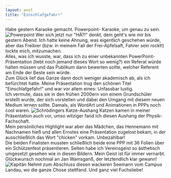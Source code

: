 ```yaml
---
layout: post
title: "Einschlafgefahr!"
---
```


Habe gestern Karaoke gemacht. Powerpoint- Karaoke, um genau zu sein. 
![Powerpoint](http://farm4.staticflickr.com/3720/11417313436_76e13bc095_c.jpg "Profi-Powerpoint")
Wer sich jetzt nur "HÄ?!" denkt, dem geht's wie mir bis gestern Abend. Ich hatte keine Ahnung, was eigentlich geschehen würde, aber das Freibier (bzw. in meinem Fall der Frei-Apfelsaft, Fahrer sein rockt!) lockte mich, mitzumachen.  
Alles, was ich wusste, war, dass ich zu einer unbekannten PowerPoint-Präsentation (liebt noch jemand dieses Wort so wenig?) ein Referat würde halten müssen und das Publikum dann bewerten sollte, welcher Referent am Ende der Beste sein würde.  
Zum Glück lief das Ganze dann doch weniger akademisch ab, als ich befürchtet hatte. Meine Präsentation trug den schönen Titel "Einschlafgefahr!" und war vor allem eines: Unfassbar lustig.  
Ich vermute, dass sie in den frühen 2000ern von einem Grundschüler erstellt wurde, der sich vorstellen und dabei den Umgang mit diesem neuen Medium lernen sollte. Damals, als WordArt und Animationen in PPPs noch cool waren.
![Schrödingers Katze-Aushang](http://farm8.staticflickr.com/7437/11417442763_634d79f906_c.jpg "Physik-Humor")
Katzen kamen in meiner Präsentation auch vor, umso witziger fand ich diesen Aushang der Physik-Fachschaft.  
Mein persönliches Highlight war aber das Mädchen, das Hennemann mit Nachnamen hieß und allen Ernstes eine Präsentation zugelost bekam, in der ausschließlich das Wort "chicken" vorkam. Unbezahlbar!  
Die beiden Finalisten mussten schließlich beide eine PPP mit 36 Folien über ein Schützenfest präsentieren. Selten habe ich Vereinsgeist so ästhetisch umgesetzt gesehen wie in diesen Bildern. Mein Geist ist für immer vernarbt.  
Glückwunsch nochmal an Jan Wamsganß, der letztendlich klar gewann!  
![Kapitän](http://farm4.staticflickr.com/3719/11417443793_5d9e7b666b_c.jpg "El Capitano")
Nehmt zum Abschluss diesen wackeren Seemann vom Campus Landau, wo die ganze Chose stattfand. Und ganz viel Fuchsliebe!